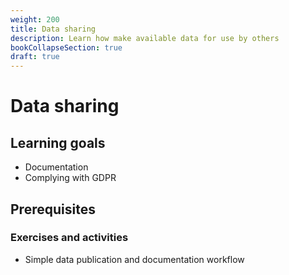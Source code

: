 ```yaml
---
weight: 200
title: Data sharing
description: Learn how make available data for use by others
bookCollapseSection: true
draft: true
---
```


# Data sharing

## Learning goals

- Documentation
- Complying with GDPR

## Prerequisites

### Exercises and activities

- Simple data publication and documentation workflow

